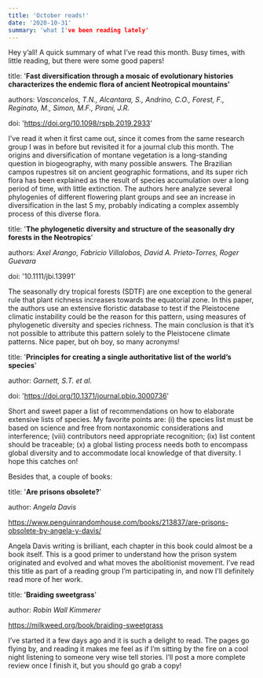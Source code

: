 ```yaml
---
title: 'October reads!'
date: '2020-10-31'
summary: 'what I've been reading lately'
---
```


Hey  y’all! A quick summary of what I’ve read this month. Busy times, with little reading, but there were some good papers!


title: '**Fast diversification through a mosaic of evolutionary histories characterizes the endemic flora of ancient Neotropical mountains'**

authors: *Vasconcelos, T.N., Alcantara, S., Andrino, C.O., Forest, F., Reginato, M., Simon, M.F., Pirani, J.R.*

doi: 'https://doi.org/10.1098/rspb.2019.2933'

I’ve read it when it first came out, since it comes from the same research group I was in before but revisited it for a journal club this month. The origins and diversification of montane vegetation is a long-standing question in biogeography, with many possible answers. The Brazilian campos rupestres sit on ancient geographic formations, and its super rich flora has been explained as the result of species accumulation over a long period of time, with little extinction. The authors here analyze several phylogenies of different flowering plant groups and see an increase in diversification in the last 5 my, probably indicating a complex assembly process of this diverse flora. 

title: '**The phylogenetic diversity and structure of the seasonally dry forests in the Neotropics**'

authors: *Axel Arango, Fabricio Villalobos, David A. Prieto‐Torres, Roger Guevara*

doi: '10.1111/jbi.13991'

The seasonally dry tropical forests (SDTF) are one exception to the general rule that plant richness increases towards the equatorial zone. In this paper, the authors use an extensive floristic database to test if the Pleistocene climatic instability could be the reason for this pattern, using measures of phylogenetic diversity and species richness. The main conclusion is that it’s not possible to attribute this pattern solely to the Pleistocene climate patterns. Nice paper, but oh boy, so many acronyms!

title: '**Principles for creating a single authoritative list of the world’s species**'

author: *Garnett, S.T. et al.*

doi: 'https://doi.org/10.1371/journal.pbio.3000736'

Short and sweet paper a list of recommendations on how to elaborate extensive lists of species. My favorite points are: (i) the species list must be based on science and free from nontaxonomic considerations and interference; (viii) contributors need appropriate recognition; (ix) list content should be traceable; (x) a global listing process needs both to encompass global diversity and to accommodate local knowledge of that diversity. I hope this catches on!

Besides that, a couple of books:

title: '**Are prisons obsolete?**'

author: *Angela Davis*

https://www.penguinrandomhouse.com/books/213837/are-prisons-obsolete-by-angela-y-davis/

Angela Davis writing is brilliant, each chapter in this book could almost be a book itself. This is a good primer to understand how the prison system originated and evolved and what moves the abolitionist movement. I’ve read this title as part of a reading group I’m participating in, and now I’ll definitely read more of her work. 

title: '**Braiding sweetgrass**'

author: *Robin Wall Kimmerer*

https://milkweed.org/book/braiding-sweetgrass

I’ve started it a few days ago and it is such a delight to read. The pages go flying by, and reading it makes me feel as if I’m sitting by the fire on a cool night listening to someone very wise tell stories. I’ll post a more complete review once I finish it, but you should go grab a copy!
